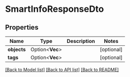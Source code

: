 # SmartInfoResponseDto

## Properties

Name | Type | Description | Notes
------------ | ------------- | ------------- | -------------
**objects** | Option<**Vec<String>**> |  | [optional]
**tags** | Option<**Vec<String>**> |  | [optional]

[[Back to Model list]](../README.md#documentation-for-models) [[Back to API list]](../README.md#documentation-for-api-endpoints) [[Back to README]](../README.md)


